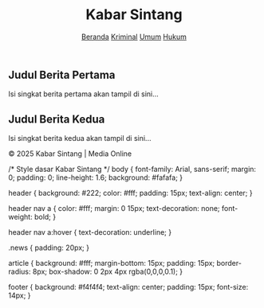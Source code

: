 <!DOCTYPE html>
<html lang="id">
<head>
  <meta charset="UTF-8">
  <meta name="viewport" content="width=device-width, initial-scale=1.0">
  <title>Kabar Sintang</title>
  <link rel="stylesheet" href="style.css">
</head>
<body>
  <header>
    <h1>Kabar Sintang</h1>
    <nav>
      <a href="#">Beranda</a>
      <a href="#">Kriminal</a>
      <a href="#">Umum</a>
      <a href="#">Hukum</a>
    </nav>
  </header>

  <main>
    <section class="news">
      <article>
        <h2>Judul Berita Pertama</h2>
        <p>Isi singkat berita pertama akan tampil di sini...</p>
      </article>
      <article>
        <h2>Judul Berita Kedua</h2>
        <p>Isi singkat berita kedua akan tampil di sini...</p>
      </article>
    </section>
  </main>

  <footer>
    <p>&copy; 2025 Kabar Sintang | Media Online</p>
  </footer>
</body>
</html>/* Style dasar Kabar Sintang */
body {
  font-family: Arial, sans-serif;
  margin: 0;
  padding: 0;
  line-height: 1.6;
  background: #fafafa;
}

header {
  background: #222;
  color: #fff;
  padding: 15px;
  text-align: center;
}

header nav a {
  color: #fff;
  margin: 0 15px;
  text-decoration: none;
  font-weight: bold;
}

header nav a:hover {
  text-decoration: underline;
}

.news {
  padding: 20px;
}

article {
  background: #fff;
  margin-bottom: 15px;
  padding: 15px;
  border-radius: 8px;
  box-shadow: 0 2px 4px rgba(0,0,0,0.1);
}

footer {
  background: #f4f4f4;
  text-align: center;
  padding: 15px;
  font-size: 14px;
}
